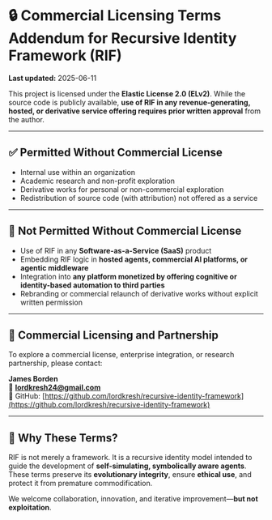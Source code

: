 # 🔒 Commercial Licensing Terms Addendum for Recursive Identity Framework (RIF)

**Last updated:** 2025-06-11

This project is licensed under the **Elastic License 2.0 (ELv2)**. While the source code is publicly available, **use of RIF in any revenue-generating, hosted, or derivative service offering requires prior written approval** from the author.

---

## ✅ Permitted Without Commercial License

- Internal use within an organization  
- Academic research and non-profit exploration  
- Derivative works for personal or non-commercial exploration  
- Redistribution of source code (with attribution) not offered as a service  

---

## 🚫 Not Permitted Without Commercial License

- Use of RIF in any **Software-as-a-Service (SaaS)** product  
- Embedding RIF logic in **hosted agents, commercial AI platforms, or agentic middleware**  
- Integration into **any platform monetized by offering cognitive or identity-based automation to third parties**  
- Rebranding or commercial relaunch of derivative works without explicit written permission  

---

## 🤝 Commercial Licensing and Partnership

To explore a commercial license, enterprise integration, or research partnership, please contact:

**James Borden**  
📧 **lordkresh24@gmail.com**  
🔗 GitHub: [https://github.com/lordkresh/recursive-identity-framework](https://github.com/lordkresh/recursive-identity-framework)

---

## 🧠 Why These Terms?

RIF is not merely a framework. It is a recursive identity model intended to guide the development of **self-simulating, symbolically aware agents**. These terms preserve its **evolutionary integrity**, ensure **ethical use**, and protect it from premature commodification.

We welcome collaboration, innovation, and iterative improvement—**but not exploitation**.
